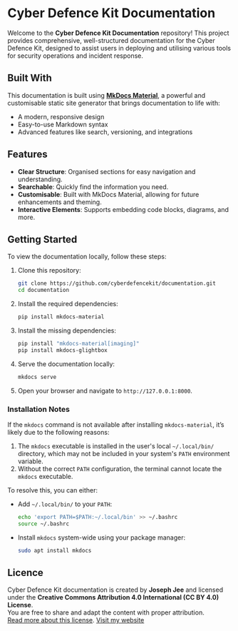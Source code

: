 # Cyber Defence Kit Documentation

Welcome to the **Cyber Defence Kit Documentation** repository! This project provides comprehensive, well-structured documentation for the Cyber Defence Kit, designed to assist users in deploying and utilising various tools for security operations and incident response.

## Built With

This documentation is built using [**MkDocs Material**](https://squidfunk.github.io/mkdocs-material/), a powerful and customisable static site generator that brings documentation to life with:

- A modern, responsive design
- Easy-to-use Markdown syntax
- Advanced features like search, versioning, and integrations

## Features

- **Clear Structure**: Organised sections for easy navigation and understanding.
- **Searchable**: Quickly find the information you need.
- **Customisable**: Built with MkDocs Material, allowing for future enhancements and theming.
- **Interactive Elements**: Supports embedding code blocks, diagrams, and more.

## Getting Started

To view the documentation locally, follow these steps:

1. Clone this repository:
    
    ```bash
    git clone https://github.com/cyberdefencekit/documentation.git
    cd documentation
    ```
    
2. Install the required dependencies:
    
    ```bash
    pip install mkdocs-material
    ```
    
3. Install the missing dependencies:
    
    ```bash
    pip install "mkdocs-material[imaging]"
    pip install mkdocs-glightbox
    ```
    
4. Serve the documentation locally:
    
    ```bash
    mkdocs serve
    ```
    
5. Open your browser and navigate to `http://127.0.0.1:8000`.

### Installation Notes

If the `mkdocs` command is not available after installing `mkdocs-material`, it’s likely due to the following reasons:

1. The `mkdocs` executable is installed in the user's local `~/.local/bin/` directory, which may not be included in your system's `PATH` environment variable.
2. Without the correct `PATH` configuration, the terminal cannot locate the `mkdocs` executable.

To resolve this, you can either:

- Add `~/.local/bin/` to your `PATH`:
    
    ```bash
    echo 'export PATH=$PATH:~/.local/bin' >> ~/.bashrc
    source ~/.bashrc
    ```
    
- Install `mkdocs` system-wide using your package manager:
    
    ```bash
    sudo apt install mkdocs
    ```
    

## Licence

Cyber Defence Kit documentation is created by **Joseph Jee** and licensed under the **Creative Commons Attribution 4.0 International (CC BY 4.0) License**.  
You are free to share and adapt the content with proper attribution.  
[Read more about this license](https://creativecommons.org/licenses/by/4.0/).
[Visit my website](https://josephjee.com)
